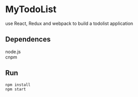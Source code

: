 # MyTodoList
use React, Redux and webpack to build a todolist application

## Dependences

node.js  
cnpm

## Run

`npm install`  
`npm start`




